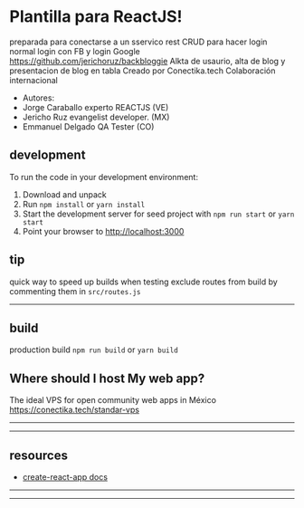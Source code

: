 Plantilla para ReactJS!
======================
preparada para conectarse a un sservico rest CRUD para hacer login normal login con FB y login Google https://github.com/jerichoruz/backbloggie 
Alkta de usaurio, alta de blog y presentacion de blog en tabla
Creado por Conectika.tech 
Colaboración internacional

- Autores:
- Jorge Caraballo experto REACTJS (VE)
- Jericho Ruz evangelist developer. (MX)
- Emmanuel Delgado QA Tester (CO)   

development
-----------
To run the code in your development environment:

1. Download and unpack
2. Run `npm install` or `yarn install`
3. Start the development server for seed project with `npm run start` or `yarn start`
4. Point your browser to [http://localhost:3000](http://localhost:3000)


tip 
---
quick way to speed up builds when testing 
exclude routes from build by commenting them in `src/routes.js`

***********************************************

build
-----
production build
`npm run build` or `yarn build`


## Where should I host My web app?
The ideal VPS for open community web apps in México https://conectika.tech/standar-vps

-----------------------------------------------



******************************************************************



resources
---------
- [create-react-app docs](https://github.com/facebook/create-react-app)

-----------------------------------------------



******************************************************************